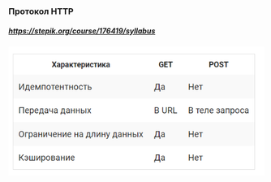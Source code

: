 ### Протокол HTTP
##### <https://stepik.org/course/176419/syllabus>

![](https://github.com/rublock/helper/blob/main/http/img/get_vs_post.PNG)